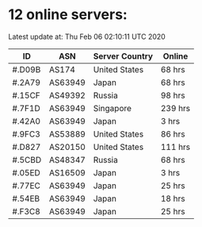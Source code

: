 # 12 online servers:

Latest update at: Thu Feb 06 02:10:11 UTC 2020

| ID | ASN | Server Country | Online |
| -- | --- | -------------- | ------ |
| #.D09B | AS174 | United States | 68 hrs |
| #.2A79 | AS63949 | Japan | 68 hrs |
| #.15CF | AS49392 | Russia | 98 hrs |
| #.7F1D | AS63949 | Singapore | 239 hrs |
| #.42A0 | AS63949 | Japan | 3 hrs |
| #.9FC3 | AS53889 | United States | 86 hrs |
| #.D827 | AS20150 | United States | 111 hrs |
| #.5CBD | AS48347 | Russia | 68 hrs |
| #.05ED | AS16509 | Japan | 3 hrs |
| #.77EC | AS63949 | Japan | 25 hrs |
| #.54EB | AS63949 | Japan | 18 hrs |
| #.F3C8 | AS63949 | Japan | 25 hrs |

